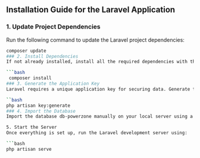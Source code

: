 

## Installation Guide for the Laravel Application

### 1. Update Project Dependencies
   Run the following command to update the Laravel project dependencies:
   ```bash
   composer update
### 2. Install Dependencies
If not already installed, install all the required dependencies with the following command:

```bash
    composer install
### 3. Generate the Application Key
Laravel requires a unique application key for securing data. Generate this key using the following command:

``bash
php artisan key:generate
### 4. Import the Database
Import the database db-powerzone manually on your local server using a tool like phpMyAdmin or through the MySQL command line.

5. Start the Server
Once everything is set up, run the Laravel development server using:

```bash
php artisan serve

